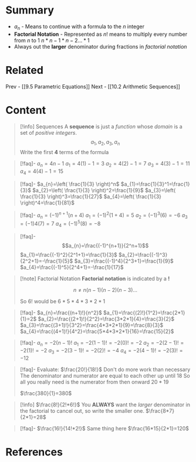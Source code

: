 # Summary
- $a_{n}$ - Means to continue with a formula to the $n$ integer
- __Factorial Notation__ - Represented as $n!$ means to multiply every number from $n$ to 1 $n*n-1*n-2\dots*1$
- Always out the __larger__ denominator during fractions in _factorial notation_
# Related
Prev - [[9.5 Parametric Equations]]
Next - [[10.2 Arithmetic Sequences]]
# Content

>[!info] Sequences
>A __sequence__ is just a _function_ whose _domain_ is a set of _positive integers_.
>$$a_{1},a_{2},a_{3},a_{n}$$
>Write the first __4__ terms of the formula

>[!faq]- $a_{n}=4n-1$
>$a_{1}=4(1)-1=3$
>$a_{2}=4(2)-1=7$
>$a_{3}=4(3)-1=11$
>$a_{4}=4(4)-1=15$

>[!faq]- $a_{n}=\left( \frac{1}{3} \right)^n$
>$a_{1}=\frac{1}{3}^1=\frac{1}{3}$
>$a_{2}=\left( \frac{1}{3} \right)^2=\frac{1}{9}$
>$a_{3}=\left( \frac{1}{3} \right)^3=\frac{1}{27}$
>$a_{4}=\left( \frac{1}{3} \right)^4=\frac{1}{81}$

>[!faq]- $a_{n}=(-1)^{n+1}(n+4)$
>$a_{1}=(-1)^2(1+4)=5$
>$a_{2}=(-1)^3(6)=-6$
>$a_{3}=(-1)4(7)=7$
>$a_{4}=(-1)^5(8)=-8$

>[!faq]- $$a_{n}=\frac{(-1)^{n+1}}{2^n+1}$$
>$a_{1}=\frac{(-1)^2}{2^1+1}=\frac{1}{3}$
>$a_{2}=\frac{(-1)^3}{2^2+1}=-\frac{1}{5}$
>$a_{3}=\frac{(-1)^4}{2^3+1}=\frac{1}{9}$
>$a_{4}=\frac{(-1)^5}{2^4+1}=-\frac{1}{17}$

>[!note] Factorial Notation
>__Factorial notation__ is indicated by a __!__
>
>$$n\neq n(n-1)(n-2)(n-3)\dots$$
>
>So $6!$ would be $6*5*4*3*2*1$

>[!faq]- $a_{n}=\frac{(n+1)!}{n^2}$
>$a_{1}=\frac{(2)!}{1^2}=\frac{2*1}{1}=2$
>$a_{2}=\frac{(2+1)!}{2^2}=\frac{3*2*1}{4}=\frac{3}{2}$
>$a_{3}=\frac{(3+1)!}{3^2}=\frac{4*3*2*1}{9}=\frac{8}{3}$
>$a_{4}=\frac{(4+1)!}{4^2}=\frac{5*4*3*2*1}{16}=\frac{15}{2}$

>[!faq]- $a_{n}=-2(n-1)!$
>$a_{1}=-2(1-1)! =-2(0)! =-2$
>$a_{2}=-2(2-1)! =-2(1)! =-2$
>$a_{3}=-2(3-1)! =-2(2)! =-4$
>$a_{4}=-2(4-1)! =-2(3)! =-12$

>[!faq]- Evaluate: $\frac{20!}{18!}$
>Don't do more work than necessary
>The denominator and numerator are equal to each other up until 18
>So all you really need is the numerator from then onward $20*19$
>
>$\frac{380}{1}=380$

>[!info] $\frac{8!}{2!*6!}$
>You __ALWAYS__ want the _larger_ denominator in the factorial to cancel out, so write the smaller one.
>$\frac{8*7}{2*1}=28$

>[!faq]- $\frac{16!}{14!*2!}$
>Same thing here
>$\frac{16*15}{2*1}=120$

# References